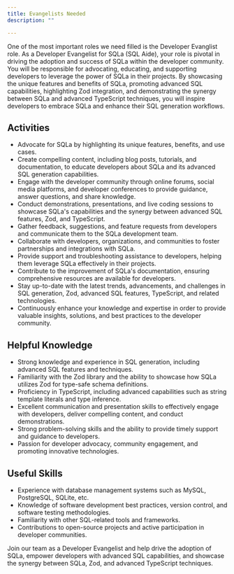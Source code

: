 ```yaml
---
title: Evangelists Needed
description: ""

---
```


<!-- # SQL Aide Developer Evangelist -->

One of the most important roles we need filled is the Developer Evanglist role.
As a Developer Evangelist for SQLa (SQL Aide), your role is pivotal in driving
the adoption and success of SQLa within the developer community. You will be
responsible for advocating, educating, and supporting developers to leverage the
power of SQLa in their projects. By showcasing the unique features and benefits
of SQLa, promoting advanced SQL capabilities, highlighting Zod integration, and
demonstrating the synergy between SQLa and advanced TypeScript techniques, you
will inspire developers to embrace SQLa and enhance their SQL generation
workflows.

## Activities

- Advocate for SQLa by highlighting its unique features, benefits, and use
  cases.
- Create compelling content, including blog posts, tutorials, and documentation,
  to educate developers about SQLa and its advanced SQL generation capabilities.
- Engage with the developer community through online forums, social media
  platforms, and developer conferences to provide guidance, answer questions,
  and share knowledge.
- Conduct demonstrations, presentations, and live coding sessions to showcase
  SQLa's capabilities and the synergy between advanced SQL features, Zod, and
  TypeScript.
- Gather feedback, suggestions, and feature requests from developers and
  communicate them to the SQLa development team.
- Collaborate with developers, organizations, and communities to foster
  partnerships and integrations with SQLa.
- Provide support and troubleshooting assistance to developers, helping them
  leverage SQLa effectively in their projects.
- Contribute to the improvement of SQLa's documentation, ensuring comprehensive
  resources are available for developers.
- Stay up-to-date with the latest trends, advancements, and challenges in SQL
  generation, Zod, advanced SQL features, TypeScript, and related technologies.
- Continuously enhance your knowledge and expertise in order to provide valuable
  insights, solutions, and best practices to the developer community.

## Helpful Knowledge

- Strong knowledge and experience in SQL generation, including advanced SQL
  features and techniques.
- Familiarity with the Zod library and the ability to showcase how SQLa utilizes
  Zod for type-safe schema definitions.
- Proficiency in TypeScript, including advanced capabilities such as string
  template literals and type inference.
- Excellent communication and presentation skills to effectively engage with
  developers, deliver compelling content, and conduct demonstrations.
- Strong problem-solving skills and the ability to provide timely support and
  guidance to developers.
- Passion for developer advocacy, community engagement, and promoting innovative
  technologies.

## Useful Skills

- Experience with database management systems such as MySQL, PostgreSQL, SQLite,
  etc.
- Knowledge of software development best practices, version control, and
  software testing methodologies.
- Familiarity with other SQL-related tools and frameworks.
- Contributions to open-source projects and active participation in developer
  communities.

Join our team as a Developer Evangelist and help drive the adoption of SQLa,
empower developers with advanced SQL capabilities, and showcase the synergy
between SQLa, Zod, and advanced TypeScript techniques.
